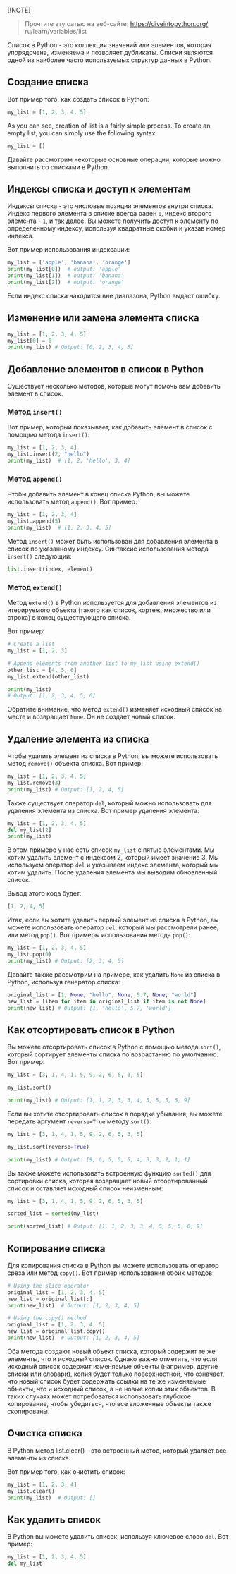 [!NOTE]
> Прочтите эту сатью на веб-сайте: https://diveintopython.org/ ru/learn/variables/list

Список в Python - это коллекция значений или элементов, которая упорядочена, изменяема и позволяет дубликаты. Списки являются одной из наиболее часто используемых структур данных в Python.

## Создание списка

Вот пример того, как создать список в Python:

```python
my_list = [1, 2, 3, 4, 5]
```

As you can see, creation of list is a fairly simple process. To create an empty list, you can simply use the following syntax:

```python
my_list = []
```

Давайте рассмотрим некоторые основные операции, которые можно выполнить со списками в Python.

## Индексы списка и доступ к элементам

Индексы списка - это числовые позиции элементов внутри списка. Индекс первого элемента в списке всегда равен `0`, индекс второго элемента - `1`, и так далее. Вы можете получить доступ к элементу по определенному индексу, используя квадратные скобки и указав номер индекса.

Вот пример использования индексации:

```python
my_list = ['apple', 'banana', 'orange']
print(my_list[0])  # output: 'apple'
print(my_list[1])  # output: 'banana'
print(my_list[2])  # output: 'orange'
```

Если индекс списка находится вне диапазона, Python выдаст ошибку.

## Изменение или замена элемента списка

```python
my_list = [1, 2, 3, 4, 5]
my_list[0] = 0
print(my_list) # Output: [0, 2, 3, 4, 5]
```

## Добавление элементов в список в Python

Существует несколько методов, которые могут помочь вам добавить элемент в список.

### Метод `insert()`

Вот пример, который показывает, как добавить элемент в список с помощью метода `insert()`:

```python
my_list = [1, 2, 3, 4]
my_list.insert(2, "hello")
print(my_list)  # [1, 2, 'hello', 3, 4]
```

### Метод `append()`

Чтобы добавить элемент в конец списка Python, вы можете использовать метод `append()`. Вот пример:

```python
my_list = [1, 2, 3, 4]
my_list.append(5)
print(my_list)  # [1, 2, 3, 4, 5]
```

Метод `insert()` может быть использован для добавления элемента в список по указанному индексу. Синтаксис использования метода `insert()` следующий:

```python
list.insert(index, element)
```

### Метод `extend()`

Метод `extend()` в Python используется для добавления элементов из итерируемого объекта (такого как список, кортеж, множество или строка) в конец существующего списка.

Вот пример:

```python
# Create a list
my_list = [1, 2, 3]

# Append elements from another list to my_list using extend()
other_list = [4, 5, 6]
my_list.extend(other_list)

print(my_list)
# Output: [1, 2, 3, 4, 5, 6]
```

Обратите внимание, что метод `extend()` изменяет исходный список на месте и возвращает `None`. Он не создает новый список.

## Удаление элемента из списка

Чтобы удалить элемент из списка в Python, вы можете использовать метод `remove()` объекта списка. Вот пример:

```python
my_list = [1, 2, 3, 4, 5]
my_list.remove(3)
print(my_list) # Output: [1, 2, 4, 5]
```

Также существует оператор `del`, который можно использовать для удаления элемента из списка. Вот пример удаления элемента:

```python
my_list = [1, 2, 3, 4, 5]
del my_list[2]
print(my_list)
```

В этом примере у нас есть список `my_list` с пятью элементами. Мы хотим удалить элемент с индексом 2, который имеет значение 3. Мы используем оператор `del` и указываем индекс элемента, который мы хотим удалить. После удаления элемента мы выводим обновленный список.

Вывод этого кода будет:

```python
[1, 2, 4, 5]
```

Итак, если вы хотите удалить первый элемент из списка в Python, вы можете использовать оператор `del`, который мы рассмотрели ранее, или метод `pop()`. Вот примеры использования метода `pop()`:

```python
my_list = [1, 2, 3, 4, 5]
my_list.pop(0)
print(my_list) # Output: [2, 3, 4, 5]
```

Давайте также рассмотрим на примере, как удалить `None` из списка в Python, используя генератор списка:

```python
original_list = [1, None, "hello", None, 5.7, None, "world"]
new_list = [item for item in original_list if item is not None]
print(new_list) # Output: [1, 'hello', 5.7, 'world']
```

## Как отсортировать список в Python

Вы можете отсортировать список в Python с помощью метода `sort()`, который сортирует элементы списка по возрастанию по умолчанию. Вот пример:

```python
my_list = [3, 1, 4, 1, 5, 9, 2, 6, 5, 3, 5]

my_list.sort()

print(my_list) # Output: [1, 1, 2, 3, 3, 4, 5, 5, 5, 6, 9]
```

Если вы хотите отсортировать список в порядке убывания, вы можете передать аргумент `reverse=True` методу `sort()`:

```python
my_list = [3, 1, 4, 1, 5, 9, 2, 6, 5, 3, 5]

my_list.sort(reverse=True)

print(my_list) # Output: [9, 6, 5, 5, 5, 4, 3, 3, 2, 1, 1]
```

Вы также можете использовать встроенную функцию `sorted()` для сортировки списка, которая возвращает новый отсортированный список и оставляет исходный список неизменным:

```python
my_list = [3, 1, 4, 1, 5, 9, 2, 6, 5, 3, 5]

sorted_list = sorted(my_list)

print(sorted_list) # Output: [1, 1, 2, 3, 3, 4, 5, 5, 5, 6, 9]
```

## Копирование списка

Для копирования списка в Python вы можете использовать оператор среза или метод `copy()`. Вот пример использования обоих методов:

```python
# Using the slice operator
original_list = [1, 2, 3, 4, 5]
new_list = original_list[:]
print(new_list)  # Output: [1, 2, 3, 4, 5]

# Using the copy() method
original_list = [1, 2, 3, 4, 5]
new_list = original_list.copy()
print(new_list)  # Output: [1, 2, 3, 4, 5]
```

Оба метода создают новый объект списка, который содержит те же элементы, что и исходный список. Однако важно отметить, что если исходный список содержит изменяемые объекты (например, другие списки или словари), копия будет только поверхностной, что означает, что новый список будет содержать ссылки на те же изменяемые объекты, что и исходный список, а не новые копии этих объектов. В таких случаях может потребоваться использовать глубокое копирование, чтобы убедиться, что все вложенные объекты также скопированы.

## Очистка списка

В Python метод list.clear() - это встроенный метод, который удаляет все элементы из списка.

Вот пример того, как очистить список:

```python
my_list = [1, 2, 3, 4]
my_list.clear()
print(my_list)  # Output: []
```

## Как удалить список

В Python вы можете удалить список, используя ключевое слово `del`. Вот пример:

```python
my_list = [1, 2, 3, 4, 5]
del my_list
```





